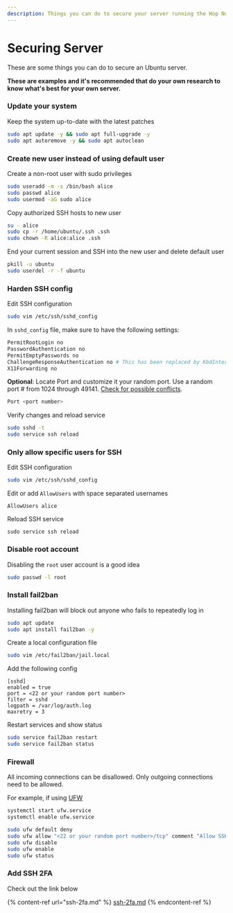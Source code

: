 ```yaml
---
description: Things you can do to secure your server running the Hop Node
---
```


# Securing Server

These are some things you can do to secure an Ubuntu server.

**These are examples and it's recommended that do your own research to know what's best for your own server.**

### Update your system

Keep the system up-to-date with the latest patches

```bash
sudo apt update -y && sudo apt full-upgrade -y
sudo apt autoremove -y && sudo apt autoclean
```

### Create new user instead of using default user

Create a non-root user with sudo privileges

```bash
sudo useradd -m -s /bin/bash alice
sudo passwd alice
sudo usermod -aG sudo alice
```

Copy authorized SSH hosts to new user

```bash
su - alice
sudo cp -r /home/ubuntu/.ssh .ssh
sudo chown -R alice:alice .ssh
```

End your current session and SSH into the new user and delete default user

```bash
pkill -u ubuntu
sudo userdel -r -f ubuntu
```

### Harden SSH config

Edit SSH configuration

```bash
sudo vim /etc/ssh/sshd_config
```

In `sshd_config` file, make sure to have the following settings:

```bash
PermitRootLogin no
PasswordAuthentication no
PermitEmptyPasswords no
ChallengeResponseAuthentication no # This has been replaced by KbdInteractiveAuthentication in Ubuntu 22.04 and later
X11Forwarding no
```

**Optional**: Locate Port and customize it your random port. Use a random port # from 1024 through 49141. [Check for possible conflicts](https://en.wikipedia.org/wiki/List_of_TCP_and_UDP_port_numbers).

```bash
Port <port number>
```

Verify changes and reload service

```bash
sudo sshd -t
sudo service ssh reload
```

### Only allow specific users for SSH

Edit SSH configuration

```bash
sudo vim /etc/ssh/sshd_config
```

Edit or add `AllowUsers` with space separated usernames

```
AllowUsers alice
```

Reload SSH service

```
sudo service ssh reload
```

### Disable root account

Disabling the `root` user account is a good idea

```bash
sudo passwd -l root
```

### Install fail2ban

Installing fail2ban will block out anyone who fails to repeatedly log in

```bash
sudo apt update
sudo apt install fail2ban -y
```

Create a local configuration file

```bash
sudo vim /etc/fail2ban/jail.local
```

Add the following config

```
[sshd]
enabled = true
port = <22 or your random port number>
filter = sshd
logpath = /var/log/auth.log
maxretry = 3
```

Restart services and show status

```bash
sudo service fail2ban restart
sudo service fail2ban status
```

### Firewall

All incoming connections can be disallowed. Only outgoing connections need to be allowed.

For example, if using [UFW](securing-server.md#create-new-user-instead-of-using-default-user)

```bash
systemctl start ufw.service
systemctl enable ufw.service

sudo ufw default deny
sudo ufw allow "<22 or your random port number>/tcp" comment "Allow SSH"
sudo ufw disable
sudo ufw enable
sudo ufw status
```

### Add SSH 2FA

Check out the link below

{% content-ref url="ssh-2fa.md" %}
[ssh-2fa.md](ssh-2fa.md)
{% endcontent-ref %}
